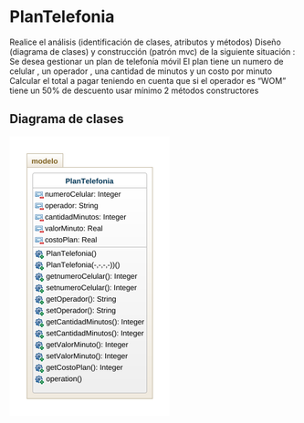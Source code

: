 # PlanTelefonia

Realice el análisis (identificación de clases, atributos y métodos)
Diseño (diagrama de clases) y construcción  (patrón mvc) de la siguiente situación :
Se desea gestionar un plan de telefonía móvil 
El plan tiene un numero de celular , un operador , una cantidad de minutos y un costo por minuto
Calcular el total a pagar teniendo en cuenta que si el operador es  “WOM” tiene un 50% de descuento usar mínimo 2 métodos constructores

## Diagrama de clases
!["DiagramaClases.png"](DiagramaClases.png)